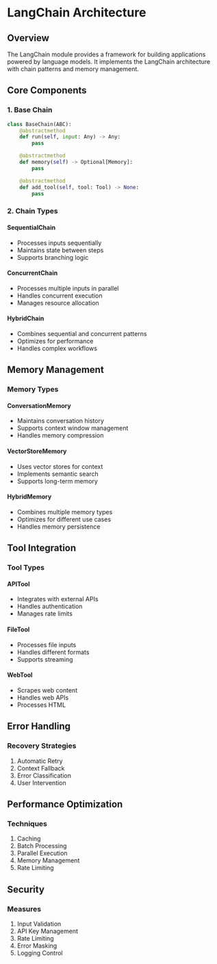 # LangChain Architecture

## Overview

The LangChain module provides a framework for building applications powered by language models. It implements the LangChain architecture with chain patterns and memory management.

## Core Components

### 1. Base Chain
```python
class BaseChain(ABC):
    @abstractmethod
    def run(self, input: Any) -> Any:
        pass

    @abstractmethod
    def memory(self) -> Optional[Memory]:
        pass

    @abstractmethod
    def add_tool(self, tool: Tool) -> None:
        pass
```

### 2. Chain Types

#### SequentialChain
- Processes inputs sequentially
- Maintains state between steps
- Supports branching logic

#### ConcurrentChain
- Processes multiple inputs in parallel
- Handles concurrent execution
- Manages resource allocation

#### HybridChain
- Combines sequential and concurrent patterns
- Optimizes for performance
- Handles complex workflows

## Memory Management

### Memory Types

#### ConversationMemory
- Maintains conversation history
- Supports context window management
- Handles memory compression

#### VectorStoreMemory
- Uses vector stores for context
- Implements semantic search
- Supports long-term memory

#### HybridMemory
- Combines multiple memory types
- Optimizes for different use cases
- Handles memory persistence

## Tool Integration

### Tool Types

#### APITool
- Integrates with external APIs
- Handles authentication
- Manages rate limits

#### FileTool
- Processes file inputs
- Handles different formats
- Supports streaming

#### WebTool
- Scrapes web content
- Handles web APIs
- Processes HTML

## Error Handling

### Recovery Strategies

1. Automatic Retry
2. Context Fallback
3. Error Classification
4. User Intervention

## Performance Optimization

### Techniques

1. Caching
2. Batch Processing
3. Parallel Execution
4. Memory Management
5. Rate Limiting

## Security

### Measures

1. Input Validation
2. API Key Management
3. Rate Limiting
4. Error Masking
5. Logging Control
